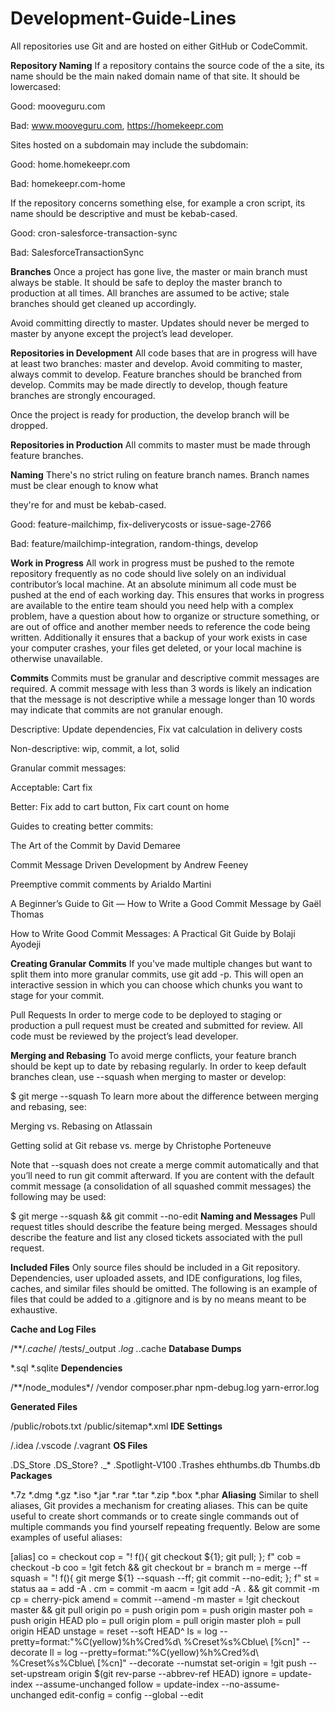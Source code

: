 # Development-Guide-Lines

All repositories use Git and are hosted on either GitHub or CodeCommit.

**Repository Naming**
If a repository contains the source code of the a site, its name should be the main naked domain name of that site. It should be lowercased:

Good: mooveguru.com

Bad: www.mooveguru.com, https://homekeepr.com

Sites hosted on a subdomain may include the subdomain:

Good: home.homekeepr.com

Bad: homekeepr.com-home

If the repository concerns something else, for example a cron script, its name should be descriptive and must be kebab-cased.

Good: cron-salesforce-transaction-sync

Bad: SalesforceTransactionSync

**Branches**
Once a project has gone live, the master or main branch must always be stable. It should be safe to deploy the master branch to production at all times. All branches are assumed to be active; stale branches should get cleaned up accordingly.

Avoid committing directly to master. Updates should never be merged to master by anyone except the project’s lead developer.

**Repositories in Development**
All code bases that are in progress will have at least two branches: master and develop. Avoid commiting to master, always commit to develop. Feature branches should be branched from develop. Commits may be made directly to develop, though feature branches are strongly encouraged.

Once the project is ready for production, the develop branch will be dropped.

**Repositories in Production**
All commits to master must be made through feature branches.

**Naming**
There's no strict ruling on feature branch names. Branch names must be clear enough to know what

they're for and must be kebab-cased.

Good: feature-mailchimp, fix-deliverycosts or issue-sage-2766

Bad: feature/mailchimp-integration, random-things, develop

**Work in Progress**
All work in progress must be pushed to the remote repository frequently as no code should live solely on an individual contributor’s local machine. At an absolute minimum all code must be pushed at the end of each working day. This ensures that works in progress are available to the entire team should you need help with a complex problem, have a question about how to organize or structure something, or are out of office and another member needs to reference the code being written. Additionally it ensures that a backup of your work exists in case your computer crashes, your files get deleted, or your local machine is otherwise unavailable.

**Commits**
Commits must be granular and descriptive commit messages are required. A commit message with less than 3 words is likely an indication that the message is not descriptive while a message longer than 10 words may indicate that commits are not granular enough.

Descriptive: Update dependencies, Fix vat calculation in delivery costs

Non-descriptive: wip, commit, a lot, solid

Granular commit messages:

Acceptable: Cart fix

Better: Fix add to cart button, Fix cart count on home

Guides to creating better commits:

The Art of the Commit by David Demaree

Commit Message Driven Development by Andrew Feeney

Preemptive commit comments by Arialdo Martini

A Beginner’s Guide to Git — How to Write a Good Commit Message by Gaël Thomas

How to Write Good Commit Messages: A Practical Git Guide by Bolaji Ayodeji

**Creating Granular Commits**
If you've made multiple changes but want to split them into more granular commits, use git add -p. This will open an interactive session in which you can choose which chunks you want to stage for your commit.

Pull Requests
In order to merge code to be deployed to staging or production a pull request must be created and submitted for review. All code must be reviewed by the project’s lead developer.

**Merging and Rebasing**
To avoid merge conflicts, your feature branch should be kept up to date by rebasing regularly. In order to keep default branches clean, use --squash when merging to master or develop:


$ git merge <branch> --squash
To learn more about the difference between merging and rebasing, see:

Merging vs. Rebasing on Atlassain

Getting solid at Git rebase vs. merge by Christophe Porteneuve

Note that --squash does not create a merge commit automatically and that you’ll need to run git commit afterward. If you are content with the default commit message (a consolidation of all squashed commit messages) the following may be used:


$ git merge <branch> --squash && git commit --no-edit
**Naming and Messages**
Pull request titles should describe the feature being merged. Messages should describe the feature and list any closed tickets associated with the pull request.

**Included Files**
Only source files should be included in a Git repository. Dependencies, user uploaded assets, and IDE configurations, log files, caches, and similar files should be omitted. The following is an example of files that could be added to a .gitignore and is by no means meant to be exhaustive.

**Cache and Log Files**

/**/.*cache*/
/tests/_output
*.log
.*.cache
**Database Dumps**

*.sql
*.sqlite
**Dependencies**

/**/node_modules*/
/vendor
composer.phar
npm-debug.log
yarn-error.log
  
**Generated Files**

/public/robots.txt
/public/sitemap*.xml
**IDE Settings**

/.idea
/.vscode
/.vagrant
**OS Files**

.DS_Store
.DS_Store?
._*
.Spotlight-V100
.Trashes
ehthumbs.db
Thumbs.db
**Packages**

*.7z
*.dmg
*.gz
*.iso
*.jar
*.rar
*.tar
*.zip
*.box
*.phar
**Aliasing**
Similar to shell aliases, Git provides a mechanism for creating aliases. This can be quite useful to create short commands or to create single commands out of multiple commands you find yourself repeating frequently. Below are some examples of useful aliases:


[alias]
	co = checkout
	cop = "! f(){ git checkout ${1}; git pull; }; f"
	cob = checkout -b
	coo = !git fetch && git checkout
	br = branch
	m = merge --ff
	squash = "! f(){ git merge ${1} --squash --ff; git commit --no-edit; }; f"
	st = status
	aa = add -A .
	cm = commit -m
	aacm = !git add -A . && git commit -m
	cp = cherry-pick
	amend = commit --amend -m
	master = !git checkout master && git pull origin 
	po = push origin
	pom = push origin master
	poh = push origin HEAD
	plo = pull origin
	plom = pull origin master
	ploh = pull origin HEAD
	unstage = reset --soft HEAD^
	ls = log --pretty=format:"%C(yellow)%h%Cred%d\\ %Creset%s%Cblue\\ [%cn]" --decorate
	ll = log --pretty=format:"%C(yellow)%h%Cred%d\\ %Creset%s%Cblue\\ [%cn]" --decorate --numstat
	set-origin = !git push --set-upstream origin $(git rev-parse --abbrev-ref HEAD)
	ignore = update-index --assume-unchanged 
	follow = update-index --no-assume-unchanged
	edit-config = config --global --edit
